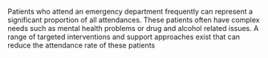 Patients who attend an emergency department frequently can represent a significant proportion of all attendances. These patients often have complex needs such as mental health problems or drug and alcohol related issues. A range of targeted interventions and support approaches exist that can reduce the attendance rate of these patients